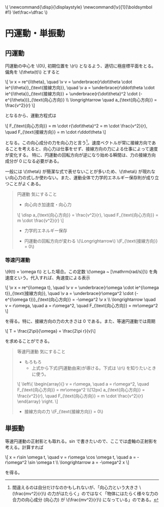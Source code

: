 \\(
    \newcommand{\disp}{\displaystyle}
    \newcommand{\v}[1]{\boldsymbol #1}
    \let\frac=\dfrac
\\)

# 円運動・単振動

## 円運動

円運動の中心を \\(0\\), 初期位置を \\(r\\) となるよう、適切に極座標平面をとる。偏角を \\(\theta(t)\\) とすると

\\[
    \v x = re^{i\theta}, \quad \v v = \underbrace{r\dot\theta \cdot ie^{i\theta}}\_{\text{接線方向}}, \quad \v a = \underbrace{r\ddot\theta \cdot ie^{i\theta}}\_{\text{接線方向}} + \underbrace{r{\dot\theta}^2 \cdot (-e^{i\theta})}\_{\text{向心方向}} \\\\
    \longrightarrow \quad a\_{\text{向心方向}} = \frac{v^2}{r}
\\]

となるから、運動方程式は

\\[
    F\_{\text{向心方向}} = m \cdot r{\dot\theta}^2 = m \cdot \frac{v^2}{r}, \quad F\_{\text{接線方向}} = m \cdot r\ddot\theta
\\]

となる。この向心成分の力を向心力と言う[^1]。速度ベクトルが常に接線方向であることを考えると、向心力は仕事をせず、接線方向の力による仕事によって速度が変化する。
特に、円運動の回転方向が逆になり始める瞬間は、<uj>力の接線方向成分が 0 になる必要がある</uj>。

一般には \\(\theta\\) が簡潔な式で表せないことが多いため、\\(\theta\\) が現れない向心力の式しか使わない。また、<uj>運動全体で力学的エネルギー保存則が成り立つことがよくある</uj>。

[^1]: 間違えるのは自分だけなのかもしれないが、「向心力という大きさ \\(\frac{mv^2}{r}\\) の力がはたらく」のではなく「物体にはたらく様々な力の合力の向心成分 (向心力) が \\(\frac{mv^2}{r}\\) になっている」のである。

> 円運動 気にすること
>
> - 向心向き加速度・向心力
> 
> \\[ \disp a\_{\text{向心方向}} = \frac{v^2}{r}, \quad F\_{\text{向心方向}} = m \cdot \frac{v^2}{r} \\]
>
> - 力学的エネルギー保存
>
> - 円運動の回転方向が変わる \\(\Longrightarrow\\) \\(F\_{\text{接線方向}} = 0\\)




### 等速円運動

\\(θ(t) = \omega t\\) とした場合。この定数 \\(\omega ~ [\mathrm{rad/s}]\\) を角速度という。代入すれば、角速度による表示

\\[
    \v x = re^{i\omega t}, \quad \v v = \underbrace{r\omega \cdot ie^{i\omega t}}\_{\text{接線方向}}, \quad \v a = \underbrace{r\omega^2 \cdot (-e^{i\omega t})}_{\text{向心方向}} = -\omega^2 \v x \\\\
    \longrightarrow \quad v = r\omega, \quad a = r\omega^2, \quad F\_{\text{向心方向}} = mr\omega^2
\\]

を得る。特に、接線方向の力の大きさは 0 である。また、等速円運動では周期

\\[ T = \frac{2\pi}{\omega} = \frac{2\pi r}{v}\\]

を求めることができる。

> 等速円運動 気にすること
> 
> - もろもろ
>   + 上式から下式(円運動由来)が導ける。下式は \\(r\\) を知りたいときに使う。
> 
> \\[
> \left\\{ \begin{array}{}
>     v = r\omega, \quad a = r\omega^2, \quad F\_{\text{向心方向}} = mr\omega^2 \\\\[12px]
>     a\_{\text{向心方向}} = \frac{v^2}{r}, \quad F\_{\text{向心方向}} = m \cdot \frac{v^2}{r}
> \end{array} \right.
> \\]
>
> - 接線方向の力 \\(F\_{\text{接線方向}} = 0\\)


## 単振動

等速円運動の正射影とも取れる。sin で書きたいので、ここでは虚軸の正射影を考える。計算すれば

\\[
    x = r\sin \omega t, \quad v = r\omega \cos \omega t, \quad a = -r\omega^2 \sin \omega t \\\\
    \longrightarrow a = -\omega^2 x
\\]

を得る。
